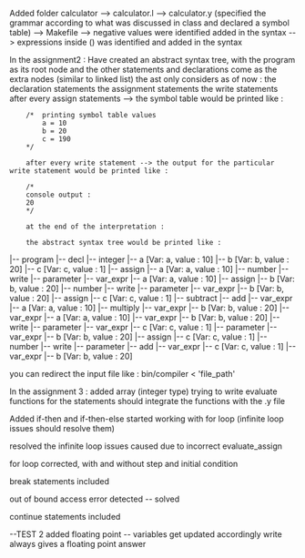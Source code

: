 Added folder calculator
	--> calculator.l
	--> calculator.y (specified the grammar according to what was discussed in class and declared a symbol table)
	--> Makefile
	--> negative values were identified added in the syntax
	--> expressions inside () was identified and added in the syntax
	

In the assignment2 : 
		Have created an abstract syntax tree, with the program as its root node and the other statements and declarations come as the extra nodes (similar to linked list)
		the ast only considers as of now :
			the declaration statements
			the assignment statements
			the write statements
		after every assign statements --> the symbol table would be printed like : 
			
		/*	printing symbol table values
			a = 10
			b = 20
			c = 190
		*/

		after every write statement --> the output for the particular write statement would be printed like : 

		/*
		console output : 
		20
		*/

		at the end of the interpretation : 

		the abstract syntax tree would be printed like : 


|-- program
|-- decl
  |-- integer
  |-- a [Var: a, value : 10]
  |-- b [Var: b, value : 20]
  |-- c [Var: c, value : 1]
|-- assign
  |-- a [Var: a, value : 10]
  |-- number
|-- write
|-- parameter
  |-- var_expr
    |-- a [Var: a, value : 10]
|-- assign
  |-- b [Var: b, value : 20]
  |-- number
|-- write
|-- parameter
  |-- var_expr
    |-- b [Var: b, value : 20]
|-- assign
  |-- c [Var: c, value : 1]
  |-- subtract
    |-- add
      |-- var_expr
        |-- a [Var: a, value : 10]
      |-- multiply
        |-- var_expr
          |-- b [Var: b, value : 20]
        |-- var_expr
          |-- a [Var: a, value : 10]
    |-- var_expr
      |-- b [Var: b, value : 20]
|-- write
|-- parameter
  |-- var_expr
    |-- c [Var: c, value : 1]
|-- parameter
  |-- var_expr
    |-- b [Var: b, value : 20]
|-- assign
  |-- c [Var: c, value : 1]
  |-- number
|-- write
|-- parameter
  |-- add
    |-- var_expr
      |-- c [Var: c, value : 1]
    |-- var_expr
      |-- b [Var: b, value : 20]

you can redirect the input file like : 
bin/compiler < 'file_path'

In the assignment 3 :
  added array (integer type)
  trying to write evaluate functions for the statements
  should integrate the functions with the .y file

  Added if-then and if-then-else
  started working with for loop (infinite loop issues should resolve them)

  resolved the infinite loop issues caused due to incorrect evaluate_assign 

  for loop corrected, with and without step and initial condition

  break statements included

  out of bound access error detected -- solved

  continue statements included

  
--TEST 2 
      added floating point -- variables get updated accordingly
      write always gives a floating point answer




